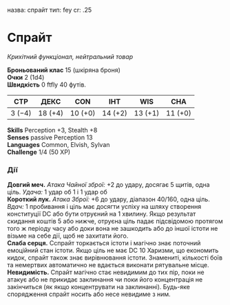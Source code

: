 назва: спрайт тип: fey cr: .25

# Спрайт
_Крихітний функціонал, нейтральний товар_

**Броньований клас** 15 (шкіряна броня)    
**Очки** 2 (1d4)    
**Швидкість** </strong>0 ftfly 40 футів.

| СТР    | ДЕКС    | CON     | ІНТ     | WIS     | CHA     |
| ------ | ------- | ------- | ------- | ------- | ------- |
| 3 (−4) | 18 (+4) | 10 (+0) | 14 (+2) | 13 (+1) | 11 (+0) |

**Skills** Perception +3, Stealth +8    
**Senses** passive Perception 13    
**Languages** Common, Elvish, Sylvan    
**Challenge** 1/4 (50 XP)

### Дії
**Довгий меч.** _Атака Чайної зброї:_ +2 до удару, досягає 5 щитів, одна ціль. _Удача:_ 1 удар об 1 і 1 удар об    
**Короткий лук.** _Атака Зброї:_ +6 до удару, діапазон 40/160, одна ціль. _Вдач:_ 1 пробивання і ціль має досягти успіху на шляху створення конституції DC або бути отруєний на 1 хвилину. Якщо результат скидання коштів 5 або нижче, отруєна ціль падає підсвідомою протягом того ж періоду часу або доки вона не зашкодить або до іншої істоти не візьме на себе дії, щоб не захитати його.    
**Слаба серця.** Сспрайт торкається істоти і магічно знає поточний емоційний стан істоти. Якщо ціль не має DC 10 Харизми, що економить кидок, спрайт також знає вирівнювання істоти. Знамениті, кількості боїв та немертвих автоматично не вдається виконати рятувальне місце.    
**Невидимість.** Спрайт магічно стає невидимим до тих пір, поки не атакує або не прикидає заклинання чи поки його концентрація не закінчиться (як якщо концентрувати на заклинанні). Будь-яке спорядження спрайт носить або несе невидиме з ним.